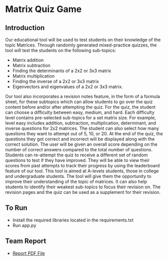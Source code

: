 # Matrix Quiz Game

## Introduction
Our educational tool will be used to test students on their knowledge of the topic Matrices.
Through randomly generated mixed-practice quizzes, the tool will test the students on the
following sub-topics:

- Matrix addition
- Matrix subtraction
- Finding the determinants of a 2x2 or 3x3 matrix
- Matrix multiplication
- Finding the inverse of a 2x2 or 3x3 matrix
- Eigenvectors and eigenvalues of a 2x2 or 3x3 matrix.

Our tool also incorporates a revision notes feature, in the form of a formula sheet, for these subtopics which can allow students to go over the quiz content before and/or after attempting the quiz. For the quiz, the student can choose a difficulty between easy, medium, and hard. Each difficulty level contains pre-selected sub-topics for a set matrix size. For example, level easy includes addition, subtraction, multiplication, determinant, and inverse questions for 2x2 matrices.
The student can also select how many questions they want to attempt out of 5, 10, or 20. At the
end of the quiz, the questions they got correct and incorrect will be displayed along with the
correct solution. The user will be given an overall score depending on the number of correct
answers compared to the total number of questions. Students can re-attempt the quiz to receive a
different set of random questions to test if they have improved. They will be able to view their
scores from past attempts to track their progress by using the leaderboard feature of our tool.
This tool is aimed at A-levels students, those in college and undergraduate students. The tool will
give them the opportunity to improve their understanding of the topic of matrices. It can also
help students to identify their weakest sub-topics to focus their revision on. The revision pages
and the quiz can be used as a supplement for their revision.

## To Run
- Install the required libraries located in the requirements.txt
- Run app.py

## Team Report
- [Report PDF File](./Scenarios%20Report.pdf)

